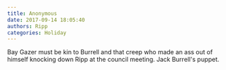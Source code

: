 ```yaml
---
title: Anonymous
date: 2017-09-14 18:05:40
authors: Ripp
categories: Holiday
---
```


 Bay Gazer must be kin to Burrell and that creep who made an ass out of himself knocking down Ripp at the council meeting. Jack Burrell's puppet.
